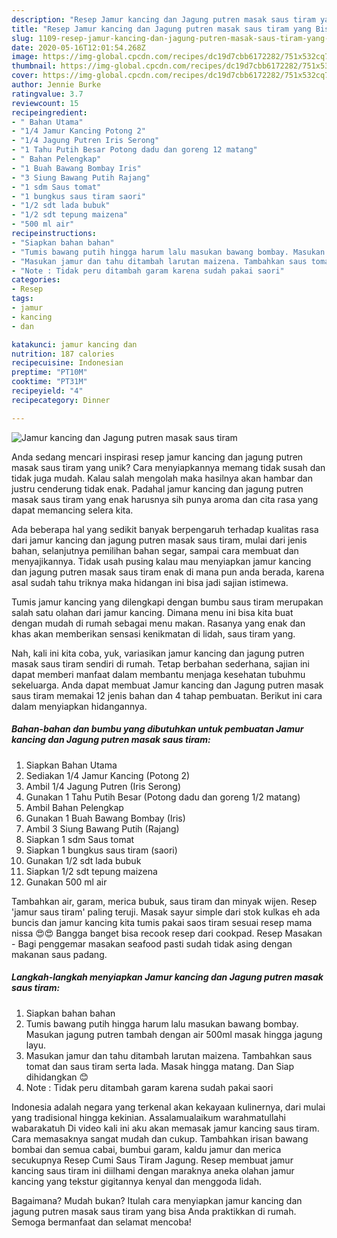 ```yaml
---
description: "Resep Jamur kancing dan Jagung putren masak saus tiram yang Bisa Manjain Lidah"
title: "Resep Jamur kancing dan Jagung putren masak saus tiram yang Bisa Manjain Lidah"
slug: 1109-resep-jamur-kancing-dan-jagung-putren-masak-saus-tiram-yang-bisa-manjain-lidah
date: 2020-05-16T12:01:54.268Z
image: https://img-global.cpcdn.com/recipes/dc19d7cbb6172282/751x532cq70/jamur-kancing-dan-jagung-putren-masak-saus-tiram-foto-resep-utama.jpg
thumbnail: https://img-global.cpcdn.com/recipes/dc19d7cbb6172282/751x532cq70/jamur-kancing-dan-jagung-putren-masak-saus-tiram-foto-resep-utama.jpg
cover: https://img-global.cpcdn.com/recipes/dc19d7cbb6172282/751x532cq70/jamur-kancing-dan-jagung-putren-masak-saus-tiram-foto-resep-utama.jpg
author: Jennie Burke
ratingvalue: 3.7
reviewcount: 15
recipeingredient:
- " Bahan Utama"
- "1/4 Jamur Kancing Potong 2"
- "1/4 Jagung Putren Iris Serong"
- "1 Tahu Putih Besar Potong dadu dan goreng 12 matang"
- " Bahan Pelengkap"
- "1 Buah Bawang Bombay Iris"
- "3 Siung Bawang Putih Rajang"
- "1 sdm Saus tomat"
- "1 bungkus saus tiram saori"
- "1/2 sdt lada bubuk"
- "1/2 sdt tepung maizena"
- "500 ml air"
recipeinstructions:
- "Siapkan bahan bahan"
- "Tumis bawang putih hingga harum lalu masukan bawang bombay. Masukan jagung putren tambah dengan air 500ml masak hingga jagung layu."
- "Masukan jamur dan tahu ditambah larutan maizena. Tambahkan saus tomat dan saus tiram serta lada. Masak hingga matang. Dan Siap dihidangkan 😊"
- "Note : Tidak peru ditambah garam karena sudah pakai saori"
categories:
- Resep
tags:
- jamur
- kancing
- dan

katakunci: jamur kancing dan 
nutrition: 187 calories
recipecuisine: Indonesian
preptime: "PT10M"
cooktime: "PT31M"
recipeyield: "4"
recipecategory: Dinner

---
```



![Jamur kancing dan Jagung putren masak saus tiram](https://img-global.cpcdn.com/recipes/dc19d7cbb6172282/751x532cq70/jamur-kancing-dan-jagung-putren-masak-saus-tiram-foto-resep-utama.jpg)

Anda sedang mencari inspirasi resep jamur kancing dan jagung putren masak saus tiram yang unik? Cara menyiapkannya memang tidak susah dan tidak juga mudah. Kalau salah mengolah maka hasilnya akan hambar dan justru cenderung tidak enak. Padahal jamur kancing dan jagung putren masak saus tiram yang enak harusnya sih punya aroma dan cita rasa yang dapat memancing selera kita.

Ada beberapa hal yang sedikit banyak berpengaruh terhadap kualitas rasa dari jamur kancing dan jagung putren masak saus tiram, mulai dari jenis bahan, selanjutnya pemilihan bahan segar, sampai cara membuat dan menyajikannya. Tidak usah pusing kalau mau menyiapkan jamur kancing dan jagung putren masak saus tiram enak di mana pun anda berada, karena asal sudah tahu triknya maka hidangan ini bisa jadi sajian istimewa.

Tumis jamur kancing yang dilengkapi dengan bumbu saus tiram merupakan salah satu olahan dari jamur kancing. Dimana menu ini bisa kita buat dengan mudah di rumah sebagai menu makan. Rasanya yang enak dan khas akan memberikan sensasi kenikmatan di lidah, saus tiram yang.


Nah, kali ini kita coba, yuk, variasikan jamur kancing dan jagung putren masak saus tiram sendiri di rumah. Tetap berbahan sederhana, sajian ini dapat memberi manfaat dalam membantu menjaga kesehatan tubuhmu sekeluarga. Anda dapat membuat Jamur kancing dan Jagung putren masak saus tiram memakai 12 jenis bahan dan 4 tahap pembuatan. Berikut ini cara dalam menyiapkan hidangannya.

<!--inarticleads1-->

##### Bahan-bahan dan bumbu yang dibutuhkan untuk pembuatan Jamur kancing dan Jagung putren masak saus tiram:

1. Siapkan  Bahan Utama
1. Sediakan 1/4 Jamur Kancing (Potong 2)
1. Ambil 1/4 Jagung Putren (Iris Serong)
1. Gunakan 1 Tahu Putih Besar (Potong dadu dan goreng 1/2 matang)
1. Ambil  Bahan Pelengkap
1. Gunakan 1 Buah Bawang Bombay (Iris)
1. Ambil 3 Siung Bawang Putih (Rajang)
1. Siapkan 1 sdm Saus tomat
1. Siapkan 1 bungkus saus tiram (saori)
1. Gunakan 1/2 sdt lada bubuk
1. Siapkan 1/2 sdt tepung maizena
1. Gunakan 500 ml air


Tambahkan air, garam, merica bubuk, saus tiram dan minyak wijen. Resep &#39;jamur saus tiram&#39; paling teruji. Masak sayur simple dari stok kulkas eh ada buncis dan jamur kancing kita tumis pakai saos tiram sesuai resep mama nissa 😍😍 Bangga banget bisa recook resep dari cookpad. Resep Masakan - Bagi penggemar masakan seafood pasti sudah tidak asing dengan makanan saus padang. 

<!--inarticleads2-->

##### Langkah-langkah menyiapkan Jamur kancing dan Jagung putren masak saus tiram:

1. Siapkan bahan bahan
1. Tumis bawang putih hingga harum lalu masukan bawang bombay. Masukan jagung putren tambah dengan air 500ml masak hingga jagung layu.
1. Masukan jamur dan tahu ditambah larutan maizena. Tambahkan saus tomat dan saus tiram serta lada. Masak hingga matang. Dan Siap dihidangkan 😊
1. Note : Tidak peru ditambah garam karena sudah pakai saori


Indonesia adalah negara yang terkenal akan kekayaan kulinernya, dari mulai yang tradisional hingga kekinian. Assalamualaikum warahmatullahi wabarakatuh Di video kali ini aku akan memasak jamur kancing saus tiram. Cara memasaknya sangat mudah dan cukup. Tambahkan irisan bawang bombai dan semua cabai, bumbui garam, kaldu jamur dan merica secukupnya Resep Cumi Saus Tiram Jagung. Resep membuat jamur kancing saus tiram ini diilhami dengan maraknya aneka olahan jamur kancing yang tekstur gigitannya kenyal dan menggoda lidah. 

Bagaimana? Mudah bukan? Itulah cara menyiapkan jamur kancing dan jagung putren masak saus tiram yang bisa Anda praktikkan di rumah. Semoga bermanfaat dan selamat mencoba!
